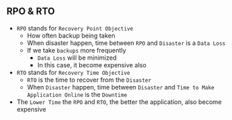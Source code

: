 ## RPO & RTO

- `RPO` stands for `Recovery Point Objective`
  - How often backup being taken
  - When disaster happen, time between `RPO` and `Disaster` is a `Data Loss`
  - If we take `backups` more frequently
    - `Data Loss` will be minimized
    - In this case, it become expensive also
- `RTO` stands for `Recovery Time Objective`
  - `RTO` is the time to recover from the `Disaster`
  - When `Disaster` happen, time between `Disaster` and `Time to Make Application Online` is the `Downtime`
- The `Lower Time` the `RPO` and `RTO`, the better the application, also become expensive

